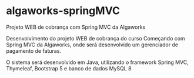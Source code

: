 # algaworks-springMVC
Projeto WEB de cobrança com Spring MVC da Algaworks

Desenvolvimento do projeto WEB de cobrança do curso Começando com Spring MVC da Algaworks, onde será desenvolvido um gerenciador de pagamento de faturas.

O sistema será desenvolvido em Java, utilizando o framework Spring MVC, Thymeleaf, Bootstrap 5 e banco de dados MySQL 8
